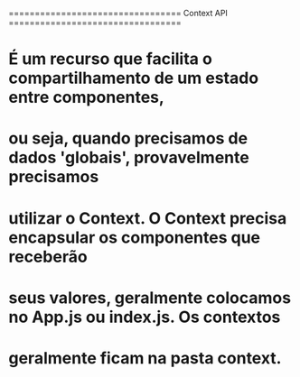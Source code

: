 ================================= Context API =================================

# É um recurso que facilita o compartilhamento de um estado entre componentes,
# ou seja, quando precisamos de dados 'globais', provavelmente precisamos
# utilizar o Context. O Context precisa encapsular os componentes que receberão
# seus valores, geralmente colocamos no App.js ou index.js. Os contextos
# geralmente ficam na pasta context.